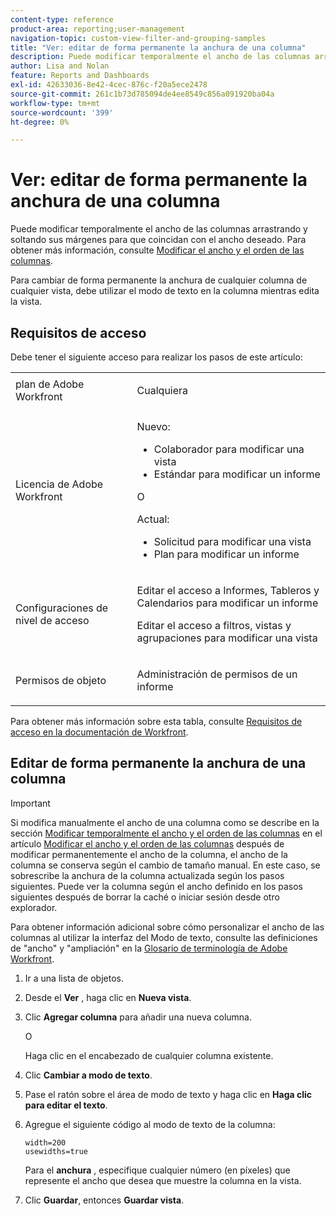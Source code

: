 ```yaml
---
content-type: reference
product-area: reporting;user-management
navigation-topic: custom-view-filter-and-grouping-samples
title: "Ver: editar de forma permanente la anchura de una columna"
description: Puede modificar temporalmente el ancho de las columnas arrastrando y soltando sus márgenes para que coincidan con el ancho deseado. Para obtener más información, consulte Modificación del ancho y el orden de las columnas.
author: Lisa and Nolan
feature: Reports and Dashboards
exl-id: 42633036-8e42-4cec-876c-f20a5ece2478
source-git-commit: 261c1b73d785094de4ee8549c856a091920ba04a
workflow-type: tm+mt
source-wordcount: '399'
ht-degree: 0%

---
```


# Ver: editar de forma permanente la anchura de una columna

<!-- Audited: 1/2024 -->

Puede modificar temporalmente el ancho de las columnas arrastrando y soltando sus márgenes para que coincidan con el ancho deseado. Para obtener más información, consulte [Modificar el ancho y el orden de las columnas](../../../reports-and-dashboards/reports/reporting-elements/modify-column-width-order.md).

Para cambiar de forma permanente la anchura de cualquier columna de cualquier vista, debe utilizar el modo de texto en la columna mientras edita la vista.

## Requisitos de acceso

Debe tener el siguiente acceso para realizar los pasos de este artículo:

<table style="table-layout:auto"> 
 <col> 
 <col> 
 <tbody> 
  <tr> 
   <td role="rowheader">plan de Adobe Workfront</td> 
   <td> <p>Cualquiera</p> </td> 
  </tr> 
  <tr> 
   <td role="rowheader">Licencia de Adobe Workfront</td> 
   <td> <p>Nuevo:<ul><li>Colaborador para modificar una vista</li><li>Estándar para modificar un informe</li></ul></p><p>O</p>Actual:<ul><li>Solicitud para modificar una vista</li><li>Plan para modificar un informe</li></ul></p> </td> 
  </tr> 
  <tr> 
   <td role="rowheader">Configuraciones de nivel de acceso</td> 
   <td> <p>Editar el acceso a Informes, Tableros y Calendarios para modificar un informe</p> <p>Editar el acceso a filtros, vistas y agrupaciones para modificar una vista</p> </td> 
  </tr>  
  <tr> 
   <td role="rowheader">Permisos de objeto</td> 
   <td> <p>Administración de permisos de un informe</p> </td> 
  </tr> 
 </tbody> 
</table>

Para obtener más información sobre esta tabla, consulte [Requisitos de acceso en la documentación de Workfront](/help/quicksilver/administration-and-setup/add-users/access-levels-and-object-permissions/access-level-requirements-in-documentation.md).

## Editar de forma permanente la anchura de una columna

>[!IMPORTANT]
>
>Si modifica manualmente el ancho de una columna como se describe en la sección [Modificar temporalmente el ancho y el orden de las columnas](/help/quicksilver/reports-and-dashboards/reports/reporting-elements/modify-column-width-order.md#modify-width-and-order-of-columns-temporarily) en el artículo [Modificar el ancho y el orden de las columnas](../../../reports-and-dashboards/reports/reporting-elements/modify-column-width-order.md) después de modificar permanentemente el ancho de la columna, el ancho de la columna se conserva según el cambio de tamaño manual. En este caso, se sobrescribe la anchura de la columna actualizada según los pasos siguientes. Puede ver la columna según el ancho definido en los pasos siguientes después de borrar la caché o iniciar sesión desde otro explorador.
>
>Para obtener información adicional sobre cómo personalizar el ancho de las columnas al utilizar la interfaz del Modo de texto, consulte las definiciones de &quot;ancho&quot; y &quot;ampliación&quot; en la [Glosario de terminología de Adobe Workfront](../../../workfront-basics/navigate-workfront/workfront-navigation/workfront-terminology-glossary.md).

1. Ir a una lista de objetos.
1. Desde el **Ver** , haga clic en **Nueva vista**.

1. Clic **Agregar columna** para añadir una nueva columna.

   O

   Haga clic en el encabezado de cualquier columna existente.

1. Clic **Cambiar a modo de texto**.
1. Pase el ratón sobre el área de modo de texto y haga clic en **Haga clic para editar el texto**.
1. Agregue el siguiente código al modo de texto de la columna:

   ```
   width=200
   usewidths=true
   ```

   Para el **anchura** , especifique cualquier número (en píxeles) que represente el ancho que desea que muestre la columna en la vista.

1. Clic **Guardar**, entonces **Guardar vista**.


